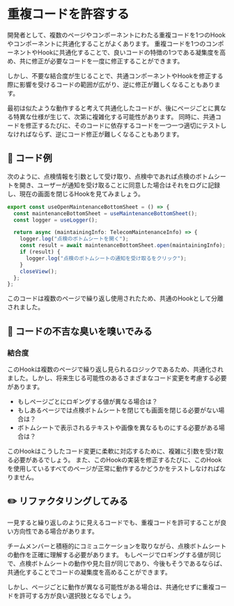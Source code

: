 # 重複コードを許容する

<div style="margin-top: 16px">
<Badge type="info" text="結合度" />
</div>

開発者として、複数のページやコンポーネントにわたる重複コードを1つのHookやコンポーネントに共通化することがよくあります。
重複コードを1つのコンポーネントやHookに共通化することで、良いコードの特徴の1つである凝集度を高め、共に修正が必要なコードを一度に修正することができます。

しかし、不要な結合度が生じることで、共通コンポーネントやHookを修正する際に影響を受けるコードの範囲が広がり、逆に修正が難しくなることもあります。

最初は似たような動作すると考えて共通化したコードが、後にページごとに異なる特異な仕様が生じて、次第に複雑化する可能性があります。
同時に、共通コードを修正するたびに、そのコードに依存するコードを一つ一つ適切にテストしなければならず、逆にコード修正が難しくなることもあります。

## 📝 コード例

次のように、点検情報を引数として受け取り、点検中であれば点検のボトムシートを開き、ユーザーが通知を受け取ることに同意した場合はそれをログに記録し、現在の画面を閉じるHookを見てみましょう。

```typescript
export const useOpenMaintenanceBottomSheet = () => {
  const maintenanceBottomSheet = useMaintenanceBottomSheet();
  const logger = useLogger();

  return async (maintainingInfo: TelecomMaintenanceInfo) => {
    logger.log("点検のボトムシートを開く");
    const result = await maintenanceBottomSheet.open(maintainingInfo);
    if (result) {
      logger.log("点検のボトムシートの通知を受け取るをクリック");
    }
    closeView();
  };
};
```

このコードは複数のページで繰り返し使用されたため、共通のHookとして分離されました。

## 👃 コードの不吉な臭いを嗅いでみる

### 結合度

このHookは複数のページで繰り返し見られるロジックであるため、共通化されました。しかし、将来生じる可能性のあるさまざまなコード変更を考慮する必要があります。

- もしページごとにロギングする値が異なる場合は？
- もしあるページでは点検ボトムシートを閉じても画面を閉じる必要がない場合は？
- ボトムシートで表示されるテキストや画像を異なるものにする必要がある場合は？

このHookはこうしたコード変更に柔軟に対応するために、複雑に引数を受け取る必要があるでしょう。
また、このHookの実装を修正するたびに、このHookを使用しているすべてのページが正常に動作するかどうかをテストしなければなりません。

## ✏️ リファクタリングしてみる

一見すると繰り返しのように見えるコードでも、重複コードを許可することが良い方向性である場合があります。

チームメンバーと積極的にコミュニケーションを取りながら、点検ボトムシートの動作を正確に理解する必要があります。
もしページでロギングする値が同じで、点検ボトムシートの動作や見た目が同じであり、今後もそうであるならば、共通化することでコードの凝集度を高めることができます。

しかし、ページごとに動作が異なる可能性がある場合は、共通化せずに重複コードを許可する方が良い選択肢となるでしょう。
